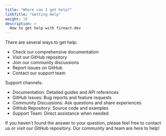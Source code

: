 ```yaml
---
title: "Where can I get help?"
linkTitle: "Getting Help"
weight: 10
description: >
  How to get help with fireact.dev
---
```


There are several ways to get help:

* Check our comprehensive documentation
* Visit our GitHub repository
* Join our community discussions
* Report issues on GitHub
* Contact our support team

Support channels:
- Documentation: Detailed guides and API references
- GitHub Issues: Bug reports and feature requests
- Community Discussions: Ask questions and share experiences
- GitHub Repository: Source code and examples
- Support Team: Direct assistance when needed

If you haven't found the answer to your question, please feel free to contact us or visit our GitHub repository. Our community and team are here to help!
